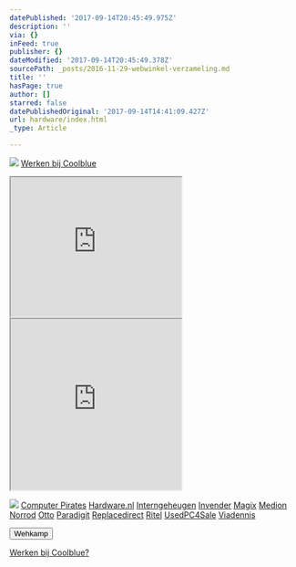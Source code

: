 ```yaml
---
datePublished: '2017-09-14T20:45:49.975Z'
description: ''
via: {}
inFeed: true
publisher: {}
dateModified: '2017-09-14T20:45:49.378Z'
sourcePath: _posts/2016-11-29-webwinkel-verzameling.md
title: ''
hasPage: true
author: []
starred: false
datePublishedOriginal: '2017-09-14T14:41:09.427Z'
url: hardware/index.html
_type: Article

---
```

![](https://the-grid-user-content.s3-us-west-2.amazonaws.com/e4f5c7a1-5645-4150-88af-80872fdd68a7.jpg)
[Werken bij Coolblue][0]

<iframe src="https://the-grid.github.io/ed-userhtml/?g=eJyNzEEOwiAQQNGrkDmAA9ak2gB3odNph0htM6Be38alK7f_Jd8nI8pzAGltHxB3nU_yQCqZ7khpPWxwztrSjbVDUk4tv_hbrXPloP4C0ed1MVXpd1O3pxL__THvPDUJ0J-vYITzIi3AzYIZN51YA1jA6DHFDyc7OTY" height="244" style=""></iframe>

<iframe src="https://the-grid.github.io/ed-userhtml/?g=eJy1V11vmzAUfedXsEjNW8JXaJs2TtV1nVap6_bQh_UpMvgWrBpjGWekmvbfd_nISrt-pBpEEWAL7j3nmHMvXnz49O3s-ub7uZ2aTCytxfYElC0ta1GYewFLi_Gf9i_Lxl9GN5OSM5Me2V7oumpzXE-nwJPU4NzDlPXbWjjt8wtqpxpuySg1Rh05TlmW09MYCsY1xGYqxcg2VCdgyGgVCSrvRssFzxK70PGjZ6I8o7q637nIaAKFI1m04s2lSSHRnDkll3cgJKWZQzHFpM2hZDKyqcAMX66_XtpmbXLNKSauIZJRQ6rB37LBgY2jKNcM9JF7jKAcurSt5-kIHtGITuM8G4bMNsGQREw8NZoywEN8B3oqwTgnMfHC_Zk7ppk6zsihF_qH83pAiRcEB_tePdCkPq3JYOxhozQUxeAriaFBS2qgAmdQAGPI3J2tPH_V8F21hPf8zwO9t38RDM01AmomvEY2CJNt_N54vEQjTo2AwQrJNv6ONPwuDX8HGgXCUghIglY6TzTNMooYRVVNnFjw-K45nijijQ1ZazEuyCzw3PEtuf5xOcYJUsXZC07xpcR_w7F-fixpBuRjLiZXwEqIBlII42Oy_1_o8NWFjtF566JIc9Wak0sGmykt1KayqR8E84OOUa_KchIXr9jV1iDISOa3uRB5iZnPugmWdh_SdDAPbIMYJFZuoXIua3htGW9FUqmqNAqD2ROFGHuXQo-T9KRRN2iPKu3a4Xx_5gZth_P857pbR6j1bkIxkJIXDGhtw15c9hCyhzb4stNeECkMvfBNjbBLv0ek842CWoBe9IEm2sBFCN9RbM8JpLBOQNY1uv1M8Oeu3zHXxaMbuyaz3tKlyQGmm6UXiZ6AH1iq-1xXXQHBVfVPcZnUOs0Og4Pdvqf-EeZmG7EXNVp8PaqAm54oZ_e453GavdQf8j6Jxw" height="300" style=""></iframe>

![](https://the-grid-user-content.s3-us-west-2.amazonaws.com/d4d8e480-281e-41f8-a31e-4427722137e0.png)
[Computer Pirates][1]
[Hardware.nl][2]
[Interngeheugen][3]
[Invender][4]
[Magix][5]
[Medion][6]
[Norrod][7]
[Otto][8]
[Paradigit][9]
[Replacedirect][10]
[Ritel][11]
[UsedPC4Sale][12]
[Viadennis][13]

<button data-role="cta" style="">Wehkamp</button>

[Werken bij Coolblue?][0]

[0]: http://prf.hn/click/camref:1100l3bs3/creativeref:1011l11074
[1]: http://www.computerpirates.com/
[2]: http://www.hardware.nl/
[3]: http://www.interngeheugen.com/tt/?tt=2902_12_133761_Interngeheugen&r=%2F
[4]: http://www.invender.nl/ttiv/index.php?tt=352_12_133761_Invender&r=%2F
[5]: http://www.magix.com/ap/tradetracker/?tt=2074_12_133761_Magix&r=%2F
[6]: http://tc.tradetracker.net/?c=3452&m=12&a=133761
[7]: http://www.norrod.nl/tt/index.aspx?tt=23396_12_133761_Norrod&r=%2F
[8]: http://www.otto.nl/
[9]: http://www.paradigit.nl/tt/index.aspx?tt=5043_12_133761_Paradigit&r=%2F
[10]: http://www.replacedirect.nl/
[11]: http://www.ritel.nl/telecom/?tt=668_12_133761_Ritel&r=%2F
[12]: http://tc.tradetracker.net/?c=20400&m=12&a=133761&r=UsedPC4sale&u=%2F
[13]: http://www.viadennis.nl/computer/?tt=15804_12_133761_Viadennis&r=%2F